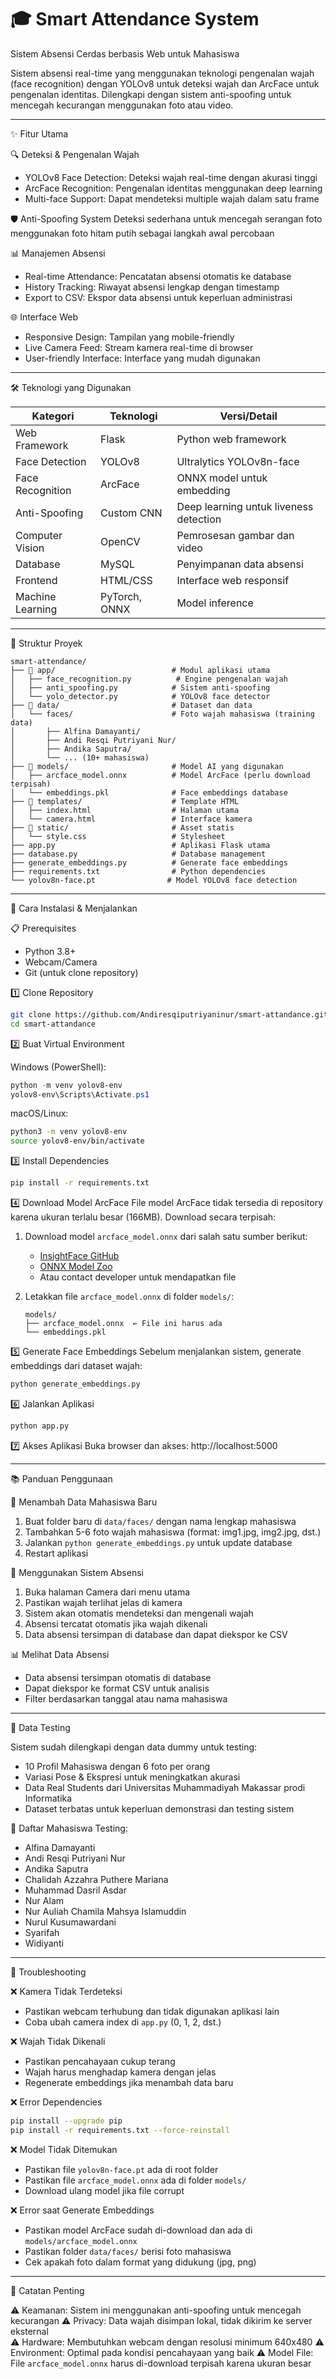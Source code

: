 # 🎓 Smart Attendance System

Sistem Absensi Cerdas berbasis Web untuk Mahasiswa

Sistem absensi real-time yang menggunakan teknologi pengenalan wajah (face recognition) dengan YOLOv8 untuk deteksi wajah dan ArcFace untuk pengenalan identitas. Dilengkapi dengan sistem anti-spoofing untuk mencegah kecurangan menggunakan foto atau video.

---

✨ Fitur Utama

🔍 Deteksi & Pengenalan Wajah
- YOLOv8 Face Detection: Deteksi wajah real-time dengan akurasi tinggi
- ArcFace Recognition: Pengenalan identitas menggunakan deep learning
- Multi-face Support: Dapat mendeteksi multiple wajah dalam satu frame

🛡️ Anti-Spoofing System
Deteksi sederhana untuk mencegah serangan foto menggunakan foto hitam putih sebagai langkah awal percobaan


📊 Manajemen Absensi
- Real-time Attendance: Pencatatan absensi otomatis ke database
- History Tracking: Riwayat absensi lengkap dengan timestamp
- Export to CSV: Ekspor data absensi untuk keperluan administrasi


🌐 Interface Web
- Responsive Design: Tampilan yang mobile-friendly
- Live Camera Feed: Stream kamera real-time di browser
- User-friendly Interface: Interface yang mudah digunakan

---

🛠️ Teknologi yang Digunakan

| Kategori | Teknologi | Versi/Detail |
|----------|-----------|--------------|
| Web Framework | Flask | Python web framework |
| Face Detection | YOLOv8 | Ultralytics YOLOv8n-face |
| Face Recognition | ArcFace | ONNX model untuk embedding |
| Anti-Spoofing | Custom CNN | Deep learning untuk liveness detection |
| Computer Vision | OpenCV | Pemrosesan gambar dan video |
| Database | MySQL | Penyimpanan data absensi |
| Frontend | HTML/CSS | Interface web responsif |
| Machine Learning | PyTorch, ONNX | Model inference |

---

📂 Struktur Proyek

```
smart-attendance/
├── 📁 app/                          # Modul aplikasi utama
│   ├── face_recognition.py          # Engine pengenalan wajah
│   ├── anti_spoofing.py            # Sistem anti-spoofing
│   └── yolo_detector.py            # YOLOv8 face detector
├── 📁 data/                         # Dataset dan data
│   └── faces/                      # Foto wajah mahasiswa (training data)
│       ├── Alfina Damayanti/
│       ├── Andi Resqi Putriyani Nur/
│       ├── Andika Saputra/
│       └── ... (10+ mahasiswa)
├── 📁 models/                       # Model AI yang digunakan
│   ├── arcface_model.onnx          # Model ArcFace (perlu download terpisah)
│   └── embeddings.pkl              # Face embeddings database
├── 📁 templates/                    # Template HTML
│   ├── index.html                  # Halaman utama
│   └── camera.html                 # Interface kamera
├── 📁 static/                       # Asset statis
│   └── style.css                   # Stylesheet
├── app.py                          # Aplikasi Flask utama
├── database.py                     # Database management
├── generate_embeddings.py          # Generate face embeddings
├── requirements.txt                # Python dependencies
└── yolov8n-face.pt                # Model YOLOv8 face detection
```

---

🚀 Cara Instalasi & Menjalankan

📋 Prerequisites
- Python 3.8+ 
- Webcam/Camera
- Git (untuk clone repository)

1️⃣ Clone Repository
```bash
git clone https://github.com/Andiresqiputriyaninur/smart-attandance.git
cd smart-attandance
```

2️⃣ Buat Virtual Environment

Windows (PowerShell):
```powershell
python -m venv yolov8-env
yolov8-env\Scripts\Activate.ps1
```

macOS/Linux:
```bash
python3 -m venv yolov8-env
source yolov8-env/bin/activate
```

3️⃣ Install Dependencies
```bash
pip install -r requirements.txt
```

4️⃣ Download Model ArcFace
File model ArcFace tidak tersedia di repository karena ukuran terlalu besar (166MB). Download secara terpisah:

1. Download model `arcface_model.onnx` dari salah satu sumber berikut:
   - [InsightFace GitHub](https://github.com/deepinsight/insightface/tree/master/python-package)
   - [ONNX Model Zoo](https://github.com/onnx/models)
   - Atau contact developer untuk mendapatkan file

2. Letakkan file `arcface_model.onnx` di folder `models/`:
   ```
   models/
   ├── arcface_model.onnx  ← File ini harus ada
   └── embeddings.pkl
   ```

5️⃣ Generate Face Embeddings
Sebelum menjalankan sistem, generate embeddings dari dataset wajah:
```bash
python generate_embeddings.py
```

6️⃣ Jalankan Aplikasi
```bash
python app.py
```

7️⃣ Akses Aplikasi
Buka browser dan akses: http://localhost:5000

---

📚 Panduan Penggunaan

👤 Menambah Data Mahasiswa Baru
1. Buat folder baru di `data/faces/` dengan nama lengkap mahasiswa
2. Tambahkan 5-6 foto wajah mahasiswa (format: img1.jpg, img2.jpg, dst.)
3. Jalankan `python generate_embeddings.py` untuk update database
4. Restart aplikasi

📸 Menggunakan Sistem Absensi
1. Buka halaman Camera dari menu utama
2. Pastikan wajah terlihat jelas di kamera
3. Sistem akan otomatis mendeteksi dan mengenali wajah
4. Absensi tercatat otomatis jika wajah dikenali
5. Data absensi tersimpan di database dan dapat diekspor ke CSV

📊 Melihat Data Absensi
- Data absensi tersimpan otomatis di database
- Dapat diekspor ke format CSV untuk analisis
- Filter berdasarkan tanggal atau nama mahasiswa

---

🧪 Data Testing

Sistem sudah dilengkapi dengan data dummy untuk testing:
- 10 Profil Mahasiswa dengan 6 foto per orang
- Variasi Pose & Ekspresi untuk meningkatkan akurasi
- Data Real Students dari Universitas Muhammadiyah Makassar prodi Informatika
- Dataset terbatas untuk keperluan demonstrasi dan testing sistem

👥 Daftar Mahasiswa Testing:
- Alfina Damayanti
- Andi Resqi Putriyani Nur  
- Andika Saputra
- Chalidah Azzahra Puthere Mariana
- Muhammad Dasril Asdar
- Nur Alam
- Nur Auliah Chamila Mahsya Islamuddin
- Nurul Kusumawardani
- Syarifah
- Widiyanti

---

🔧 Troubleshooting

❌ Kamera Tidak Terdeteksi
- Pastikan webcam terhubung dan tidak digunakan aplikasi lain
- Coba ubah camera index di `app.py` (0, 1, 2, dst.)

❌ Wajah Tidak Dikenali  
- Pastikan pencahayaan cukup terang
- Wajah harus menghadap kamera dengan jelas
- Regenerate embeddings jika menambah data baru

❌ Error Dependencies
```bash
pip install --upgrade pip
pip install -r requirements.txt --force-reinstall
```

❌ Model Tidak Ditemukan
- Pastikan file `yolov8n-face.pt` ada di root folder
- Pastikan file `arcface_model.onnx` ada di folder `models/`
- Download ulang model jika file corrupt

❌ Error saat Generate Embeddings
- Pastikan model ArcFace sudah di-download dan ada di `models/arcface_model.onnx`
- Pastikan folder `data/faces/` berisi foto mahasiswa
- Cek apakah foto dalam format yang didukung (jpg, png)

---

📝 Catatan Penting

⚠️ Keamanan: Sistem ini menggunakan anti-spoofing untuk mencegah kecurangan
⚠️ Privacy: Data wajah disimpan lokal, tidak dikirim ke server eksternal  
⚠️ Hardware: Membutuhkan webcam dengan resolusi minimum 640x480
⚠️ Environment: Optimal pada kondisi pencahayaan yang baik
⚠️ Model File: File `arcface_model.onnx` harus di-download terpisah karena ukuran besar

